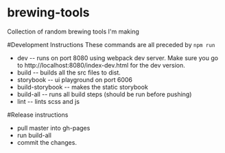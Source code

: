 # brewing-tools
Collection of random brewing tools I'm making


#Development Instructions
These commands are all preceded by `npm run`
- dev -- runs on port 8080 using webpack dev server. Make sure you go to http://localhost:8080/index-dev.html for the dev version.
- build -- builds all the src files to dist.
- storybook -- ui playground on port 6006
- build-storybook -- makes the static storybook
- build-all -- runs all build steps (should be run before pushing)
- lint -- lints scss and js

#Release instructions
- pull master into gh-pages
- run build-all
- commit the changes.